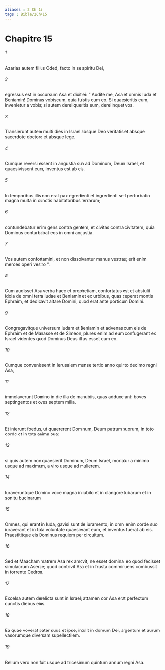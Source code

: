 ```yaml
---
aliases : 2 Ch 15
tags : Bible/2Ch/15
---
```


# Chapitre 15

###### 1
Azarias autem filius Oded, facto in se spiritu Dei, 
###### 2
egressus est in occursum Asa et dixit ei: “ Audite me, Asa et omnis Iuda et Beniamin! Dominus vobiscum, quia fuistis cum eo. Si quaesieritis eum, invenietur a vobis; si autem dereliqueritis eum, derelinquet vos. 
###### 3
Transierunt autem multi dies in Israel absque Deo veritatis et absque sacerdote doctore et absque lege. 
###### 4
Cumque reversi essent in angustia sua ad Dominum, Deum Israel, et quaesivissent eum, inventus est ab eis. 
###### 5
In temporibus illis non erat pax egredienti et ingredienti sed perturbatio magna multa in cunctis habitatoribus terrarum; 
###### 6
contundebatur enim gens contra gentem, et civitas contra civitatem, quia Dominus conturbabat eos in omni angustia. 
###### 7
Vos autem confortamini, et non dissolvantur manus vestrae; erit enim merces operi vestro ”.
###### 8
Cum audisset Asa verba haec et prophetiam, confortatus est et abstulit idola de omni terra Iudae et Beniamin et ex urbibus, quas ceperat montis Ephraim, et dedicavit altare Domini, quod erat ante porticum Domini. 
###### 9
Congregavitque universum Iudam et Beniamin et advenas cum eis de Ephraim et de Manasse et de Simeon; plures enim ad eum confugerant ex Israel videntes quod Dominus Deus illius esset cum eo.
###### 10
Cumque convenissent in Ierusalem mense tertio anno quinto decimo regni Asa, 
###### 11
immolaverunt Domino in die illa de manubiis, quas adduxerant: boves septingentos et oves septem milia. 
###### 12
Et inierunt foedus, ut quaererent Dominum, Deum patrum suorum, in toto corde et in tota anima sua: 
###### 13
si quis autem non quaesierit Dominum, Deum Israel, moriatur a minimo usque ad maximum, a viro usque ad mulierem. 
###### 14
Iuraveruntque Domino voce magna in iubilo et in clangore tubarum et in sonitu bucinarum. 
###### 15
Omnes, qui erant in Iuda, gavisi sunt de iuramento; in omni enim corde suo iuraverant et in tota voluntate quaesierant eum, et inventus fuerat ab eis. Praestititque eis Dominus requiem per circuitum.
###### 16
Sed et Maacham matrem Asa rex amovit, ne esset domina, eo quod fecisset simulacrum Aserae; quod contrivit Asa et in frusta comminuens combussit in torrente Cedron. 
###### 17
Excelsa autem derelicta sunt in Israel; attamen cor Asa erat perfectum cunctis diebus eius. 
###### 18
Ea quae voverat pater suus et ipse, intulit in domum Dei, argentum et aurum vasorumque diversam supellectilem. 
###### 19
Bellum vero non fuit usque ad tricesimum quintum annum regni Asa.
